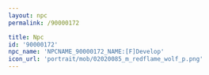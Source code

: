 ```yaml
---
layout: npc
permalink: /90000172

title: Npc
id: '90000172'
npc_name: 'NPCNAME_90000172_NAME:[F]Develop'
icon_url: 'portrait/mob/02020085_m_redflame_wolf_p.png'
---
```

